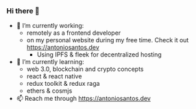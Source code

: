 ### Hi there 👋

- 🔭 I’m currently working:
  - remotely as a frontend developer
  - on my personal website during my free time. Check it out https://antoniosantos.dev
    -  Using IPFS & fleek for decentralized hosting
- 🌱 I’m currently learning:
  - web 3.0, blockchain and crypto concepts
  - react & react native
  - redux toolkit & redux raga
  - ethers & cosmjs
- 📫 Reach me through https://antoniosantos.dev

<!--
**antonio-santos/antonio-santos** is a ✨ _special_ ✨ repository because its `README.md` (this file) appears on your GitHub profile.

Here are some ideas to get you started:

- 🔭 I’m currently working on ...
- 🌱 I’m currently learning ...
- 👯 I’m looking to collaborate on ...
- 🤔 I’m looking for help with ...
- 💬 Ask me about ...
- 📫 How to reach me: ...
- 😄 Pronouns: ...
- ⚡ Fun fact: ...
-->
